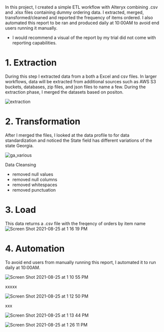 In this project, I created a simple ETL workflow with Alteryx combining .csv and .xlsx files containing dummy ordering data. I extracted, merged, transformed/cleaned and reported the frequency of items ordered. I also automated this report to be ran and produced daily at 10:00AM to avoid end users running it manually.

* I would recommend a visual of the report by my trial did not come with reporting capabilities.

# 1. Extraction 
During this step I extracted data from a both a Excel and csv files. In larger workflows, data will be extracted from additional sources such as AWS S3 buckets, databases, zip files, and json files to name a few. During the extraction phase, I merged the datasets based on positon.

![extraction](https://user-images.githubusercontent.com/32176320/130826047-01c0ce86-f548-40bb-bdc4-7dd01a81822a.png)

# 2. Transformation
After I merged the files, I looked at the data profile to for data standardization and noticed the State field has different variations of the state Georgia. 

![ga_various](https://user-images.githubusercontent.com/32176320/130826687-8ddfc1fa-91f5-457a-8630-b0e74fb896a3.png)

Data Cleansing
- removed null values
- removed null columns
- removed whitespaces
- removed punctuation

# 3. Load
This data returns a .csv file with the freqency of orders by item name
![Screen Shot 2021-08-25 at 1 16 19 PM](https://user-images.githubusercontent.com/32176320/130837630-ff146989-be0b-4739-9e24-7be84d4f319d.png)

# 4. Automation
To avoid end users from manually running this report, I automated it to run daily at 10:00AM.

![Screen Shot 2021-08-25 at 1 10 55 PM](https://user-images.githubusercontent.com/32176320/130837400-132cced8-4843-4d23-b2e0-fdbd318e6f3b.png)

xxxxx

![Screen Shot 2021-08-25 at 1 12 50 PM](https://user-images.githubusercontent.com/32176320/130837451-e13f59b4-3ea0-401d-9a1b-de3d29a0684d.png)

xxx

![Screen Shot 2021-08-25 at 1 13 44 PM](https://user-images.githubusercontent.com/32176320/130837570-e5fc4101-a37c-43ac-a1d3-7c5b533986dd.png)


![Screen Shot 2021-08-25 at 1 26 11 PM](https://user-images.githubusercontent.com/32176320/130837734-a005bba8-3641-40a1-905c-a736af512168.png)
